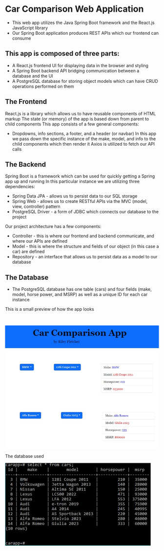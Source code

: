 # Car Comparison Web Application
* This web app utilizes the Java Spring Boot framework and the React.js JavaScript library
* Our Spring Boot application produces REST APIs which our frontend can consume
## This app is composed of three parts:
* A React.js frontend UI for displaying data in the browser and styling
* A Spring Boot backend API bridging communication between a database and the UI
* A PostgreSQL database for storing object models which can have CRUD operations performed on them
## The Frontend
React.js is a library which allows us to have reusable components of HTML markup
The state (or memory) of the app is based down from parent to child components
This app consists of a few general components:
* Dropdowns, info sections, a footer, and a header (or navbar)
In this app we pass down the specific instance of the make, model, and info to the child components which then render it
Axios is utilized to fetch our API calls
## The Backend
Spring Boot is a framework which can be used for quickly getting a Spring app up and running
In this particular instance we are utilizing three dependencies:
* Spring Data JPA - allows us to persist data to our SQL storage
* Spring Web - allows us to create RESTful APIs via the MVC (model, view, controller) pattern
* PostgreSQL Driver - a form of JDBC which connects our database to the project

Our project architecture has a few components:
* Controller - this is where our frontend and backend communicate, and where our APIs are defined
* Model - this is where the structure and fields of our object (in this case a car) are defined
* Repository - an interface that allows us to persist data as a model to our database
## The Database
* The PostgreSQL database has one table (cars) and four fields (make, model, horse power, and MSRP) as well as a unique ID for each car instance

This is a small preview of how the app looks

<br>

![alt text](https://github.com/nrfletcher/car-comparison-tool/blob/main/frontend/src/resources/example.JPG)

The database used

![alt text](https://github.com/nrfletcher/car-comparison-tool/blob/main/database.JPG)
